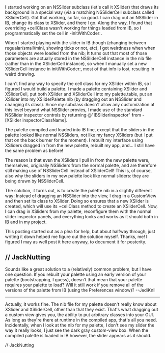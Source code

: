 

I started working on an NSSlider subclass (let's call it XSlider) that draws its background in a special way (via a matching NSSliderCell subclass called XSliderCell).  Got that working, so far, so good.  I can drag out an NSSlider in IB, change its class to XSlider, and there I go.  Along the way, I found that overriding +cellClass wasn't working for things loaded from IB, so I programmatically set the cell in -initWithCoder:.

When I started playing with the slider in IB though (changing between regualar/small/mini, showing ticks or not, etc), I got weirdness when when those objects were loaded from the nib;  It turns out that most of those parameters are actually stored in the NSSliderCell instance in the nib file (rather than in the XSliderCell instance), so when I manually set a new XSliderCell instance in initWithCoder:, most of that info is lost, resulting in weird drawing.

I can't find any way to specify the cell class for my XSlider within IB, so I figured I would build a palette.  I made a palette containing XSlider and XSliderCell, put both XSlider and XSliderCell into my palette.table, put an XSlider into my XSliderPalette.nib (by dragging out an NSSlider and changing its class).  Since my subclass doesn't allow any customization at this level beyond what NSSlider provies, I made use of the standard NSSlider inspector controls by returning @"IBSliderInspector" from -[XSlider inspectorClassName].

The palette compiled and loaded into IB fine, except that the sliders in the palette looked like normal NSSliders, not like my fancy XSliders (but I put that on the back burner for the moment).  I rebuilt my interface using XSliders dragged in from the new palette, rebuilt my app, and...  I still have the same problem as before!

The reason is that even the XSliders I pull in from the new palette were, themselves, originally NSSliders from the normal palette, and are therefore still making use of NSSliderCell instead of XSliderCell!  This is, of course, also why the sliders in my new palette look like normal sliders:  they are being drawn by NSSliderCell.

The solution, it turns out, is to create the palette nib in a slightly different way:  Instead of dragging an NSSlider into the view, I drag in a CustomView and then set its class to XSlider.  Doing so ensures that a new XSlider is created, which will use its +cellClass method to create an XSliderCell.  Now, I can drag in XSliders from my palette, reconfigure them with the normal slider inspector panels, and everything looks and works as it should both in IB and in my project.  

This posting started out as a plea for help, but about halfway through, just writing it down helped me figure out the solution myself.  Thanks, me!  I figured I may as well post it here anyway, to document it for posterity.

// JackNutting
----
Sounds like a great solution to a (relatively) common problem, but I have one question. If you rebuilt your palette using an early version of your palette (bootstrapping, I guess), doesn't that mean that your palette requires your palette to load? Will it still work if you remove all of the versions of the palette from IB (using the Preferences window)? --JediKnil

----
Actually, it works fine.  The nib file for my palette doesn't really know about XSlider and XSliderCell, other than that they exist.  That's what dragging out a custom view gives you, the ability to put arbitrary classes into your GUI.  As long as they're there at runtime in the compiled app, that's all you need.  Incidentally, when I look at the nib for my palette, I don't see my slider the way it really looks, I just see the dark gray custom-view box.  When the compiled palette is loaded in IB however, the slider appears as it should.

// JackNutting

